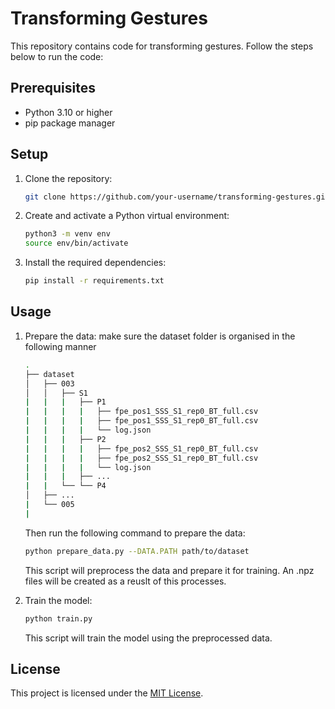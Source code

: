 # Transforming Gestures

This repository contains code for transforming gestures. Follow the steps below to run the code:

## Prerequisites

- Python 3.10 or higher
- pip package manager

## Setup

1. Clone the repository:

    ```bash
    git clone https://github.com/your-username/transforming-gestures.git
    ```

2. Create and activate a Python virtual environment:

    ```bash
    python3 -m venv env
    source env/bin/activate
    ```

3. Install the required dependencies:

    ```bash
    pip install -r requirements.txt
    ```

## Usage

1. Prepare the data:
    make sure the dataset folder is organised in the following manner

    ```bash
    .
    ├── dataset
    │   ├── 003
    │   │   ├── S1
    |   |   |   ├── P1
    |   |   |   |   ├── fpe_pos1_SSS_S1_rep0_BT_full.csv
    |   |   |   |   ├── fpe_pos1_SSS_S1_rep0_BT_full.csv
    |   |   |   |   └── log.json
    |   |   |   ├── P2
    |   |   |   |   ├── fpe_pos2_SSS_S1_rep0_BT_full.csv
    |   |   |   |   ├── fpe_pos2_SSS_S1_rep0_BT_full.csv
    |   |   |   |   └── log.json
    |   |   |   ├── ...
    |   |   └── └── P4
    │   ├── ...
    |   └── 005
    |
    ```

    Then run the following command to prepare the data:

    ```bash
    python prepare_data.py --DATA.PATH path/to/dataset
    ```

    This script will preprocess the data and prepare it for training. An .npz files will be created as a reuslt of this processes.

2. Train the model:

    ```bash
    python train.py
    ```

    This script will train the model using the preprocessed data.

<!-- 3. Evaluate the model:

    ```bash
    python evaluate.py
    ```

    This script will evaluate the trained model on a test dataset. -->

## License

This project is licensed under the [MIT License](LICENSE).